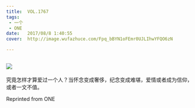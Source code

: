 ```yaml
---
title:	VOL.1767
tags:
 - 一个
 - ONE
date:	2017/08/8 1:40:55
cover:	http://image.wufazhuce.com/Fpq_bBYN1oFEmr0UJLIhwYFQO6zN

---
```

![](http://image.wufazhuce.com/Fpq_bBYN1oFEmr0UJLIhwYFQO6zN)
---

究竟怎样才算爱过一个人？当怀念变成奢侈，纪念变成难堪，爱情或者成为信仰，或者一文不值。
 
Reprinted from ONE
